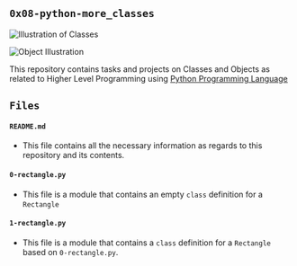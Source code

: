 ## `0x08-python-more_classes`

![Illustration of Classes](https://intellipaat.com/mediaFiles/2019/03/python10.png)

![Object Illustration](https://pythonlobby.com/wp-content/uploads/2020/08/object-oriented-programming-in-python.jpg)

This repository contains tasks and projects on Classes and Objects as related to Higher Level Programming using [Python Programming Language](https://en.wikipedia.org/wiki/Python_(programming_language))

## `Files`

#### `README.md`
  - This file contains all the necessary information as regards to this repository and its contents.

#### `0-rectangle.py`
  - This file is a module that contains an empty `class` definition for a `Rectangle`

#### `1-rectangle.py`
  - This file is a module that contains a `class` definition for a `Rectangle` based on `0-rectangle.py`.
